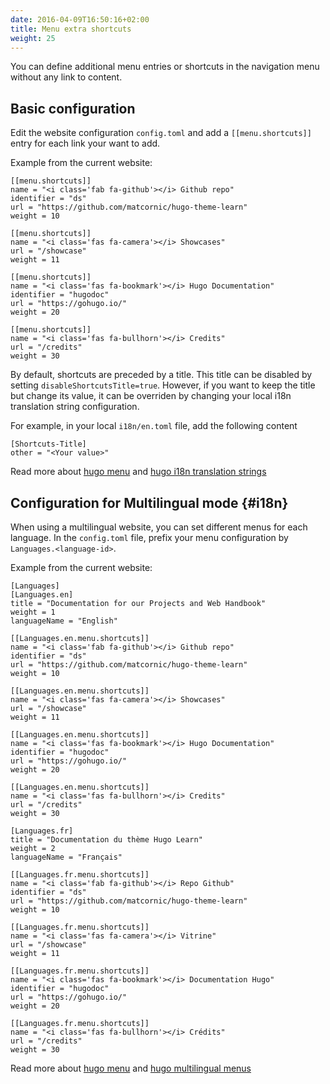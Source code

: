 ```yaml
---
date: 2016-04-09T16:50:16+02:00
title: Menu extra shortcuts
weight: 25
---
```


You can define additional menu entries or shortcuts in the navigation menu without any link to content.

## Basic configuration

Edit the website configuration `config.toml` and add a `[[menu.shortcuts]]` entry for each link your want to add.

Example from the current website:

    [[menu.shortcuts]] 
    name = "<i class='fab fa-github'></i> Github repo"
    identifier = "ds"
    url = "https://github.com/matcornic/hugo-theme-learn"
    weight = 10

    [[menu.shortcuts]]
    name = "<i class='fas fa-camera'></i> Showcases"
    url = "/showcase"
    weight = 11

    [[menu.shortcuts]]
    name = "<i class='fas fa-bookmark'></i> Hugo Documentation"
    identifier = "hugodoc"
    url = "https://gohugo.io/"
    weight = 20

    [[menu.shortcuts]]
    name = "<i class='fas fa-bullhorn'></i> Credits"
    url = "/credits"
    weight = 30

By default, shortcuts are preceded by a title. This title can be disabled by setting `disableShortcutsTitle=true`. 
However, if you want to keep the title but change its value, it can be overriden by changing your local i18n translation string configuration. 

For example, in your local `i18n/en.toml` file, add the following content

    [Shortcuts-Title]
    other = "<Your value>"

Read more about [hugo menu](https://gohugo.io/extras/menus/) and [hugo i18n translation strings](https://gohugo.io/content-management/multilingual/#translation-of-strings)

## Configuration for Multilingual mode {#i18n}

When using a multilingual website, you can set different menus for each language. In the `config.toml` file, prefix your menu configuration by `Languages.<language-id>`. 


Example from the current website:

    [Languages]
    [Languages.en]
    title = "Documentation for our Projects and Web Handbook"
    weight = 1
    languageName = "English"

    [[Languages.en.menu.shortcuts]] 
    name = "<i class='fab fa-github'></i> Github repo"
    identifier = "ds"
    url = "https://github.com/matcornic/hugo-theme-learn"
    weight = 10

    [[Languages.en.menu.shortcuts]]
    name = "<i class='fas fa-camera'></i> Showcases"
    url = "/showcase"
    weight = 11

    [[Languages.en.menu.shortcuts]]
    name = "<i class='fas fa-bookmark'></i> Hugo Documentation"
    identifier = "hugodoc"
    url = "https://gohugo.io/"
    weight = 20

    [[Languages.en.menu.shortcuts]]
    name = "<i class='fas fa-bullhorn'></i> Credits"
    url = "/credits"
    weight = 30

    [Languages.fr]
    title = "Documentation du thème Hugo Learn"
    weight = 2
    languageName = "Français"

    [[Languages.fr.menu.shortcuts]]
    name = "<i class='fab fa-github'></i> Repo Github"
    identifier = "ds"
    url = "https://github.com/matcornic/hugo-theme-learn"
    weight = 10

    [[Languages.fr.menu.shortcuts]]
    name = "<i class='fas fa-camera'></i> Vitrine"
    url = "/showcase"
    weight = 11

    [[Languages.fr.menu.shortcuts]]
    name = "<i class='fas fa-bookmark'></i> Documentation Hugo"
    identifier = "hugodoc"
    url = "https://gohugo.io/"
    weight = 20

    [[Languages.fr.menu.shortcuts]]
    name = "<i class='fas fa-bullhorn'></i> Crédits"
    url = "/credits"
    weight = 30

Read more about [hugo menu](https://gohugo.io/extras/menus/) and [hugo multilingual menus](https://gohugo.io/content-management/multilingual/#menus)